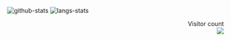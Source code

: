 ![github-stats](https://github-readme-stats.vercel.app/api?username=pecoepco&show_icons=true&line_height=25&hide_title=true)
![langs-stats](https://github-readme-stats.vercel.app/api/top-langs/?username=pecoepco&layout=compact)

<p align="right"> 
  Visitor count<br>
  <img src="https://profile-counter.glitch.me/pecoepco/count.svg" />
</p>
